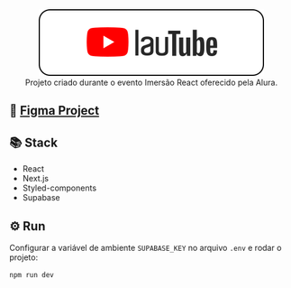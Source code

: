 <div align="center"><img src="./public/logo-readme.svg" alt="LauTube" /></div>

<div align="center">Projeto criado durante o evento Imersão React oferecido pela Alura.</div>

## 🎨 [Figma Project](https://www.figma.com/file/ZviXj4U41a9aC18vGuOPll/Aluratube)

## 📚 Stack

- React
- Next.js
- Styled-components
- Supabase

## ⚙️ Run

Configurar a variável de ambiente `SUPABASE_KEY` no arquivo `.env` e rodar o projeto:
 
```
npm run dev
```
